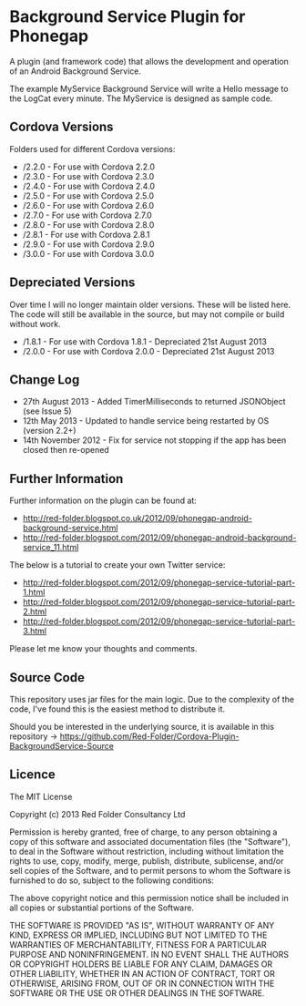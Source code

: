 # Background Service Plugin for Phonegap #

A plugin (and framework code) that allows the development and operation of an Android Background Service.

The example MyService Background Service will write a Hello message to the LogCat every minute.  The MyService is designed as sample code.

## Cordova Versions ##

Folders used for different Cordova versions:

* /2.2.0 - For use with Cordova 2.2.0
* /2.3.0 - For use with Cordova 2.3.0
* /2.4.0 - For use with Cordova 2.4.0
* /2.5.0 - For use with Cordova 2.5.0
* /2.6.0 - For use with Cordova 2.6.0
* /2.7.0 - For use with Cordova 2.7.0
* /2.8.0 - For use with Cordova 2.8.0
* /2.8.1 - For use with Cordova 2.8.1
* /2.9.0 - For use with Cordova 2.9.0
* /3.0.0 - For use with Cordova 3.0.0

## Depreciated Versions ##

Over time I will no longer maintain older versions.  These will be listed here.  The code will still be available in the source, but may not compile or build without work.

* /1.8.1 - For use with Cordova 1.8.1 - Depreciated 21st August 2013
* /2.0.0 - For use with Cordova 2.0.0 - Depreciated 21st August 2013


## Change Log ##

* 27th August 2013 - Added TimerMilliseconds to returned JSONObject (see Issue 5)
* 12th May 2013 - Updated to handle service being restarted by OS (version 2.2+)
* 14th November 2012 - Fix for service not stopping if the app has been closed then re-opened

## Further Information ##

Further information on the plugin can be found at:

* http://red-folder.blogspot.co.uk/2012/09/phonegap-android-background-service.html
* http://red-folder.blogspot.com/2012/09/phonegap-android-background-service_11.html

The below is a tutorial to create your own Twitter service:

* http://red-folder.blogspot.com/2012/09/phonegap-service-tutorial-part-1.html
* http://red-folder.blogspot.com/2012/09/phonegap-service-tutorial-part-2.html
* http://red-folder.blogspot.com/2012/09/phonegap-service-tutorial-part-3.html

Please let me know your thoughts and comments.

## Source Code ##

This repository uses jar files for the main logic.  Due to the complexity of the code, I've found this is the easiest method to distribute it.

Should you be interested in the underlying source, it is available in this repository -> https://github.com/Red-Folder/Cordova-Plugin-BackgroundService-Source

## Licence ##

The MIT License

Copyright (c) 2013 Red Folder Consultancy Ltd

Permission is hereby granted, free of charge, to any person obtaining a copy of this software and associated documentation files (the "Software"), to deal in the Software without restriction, including without limitation the rights to use, copy, modify, merge, publish, distribute, sublicense, and/or sell copies of the Software, and to permit persons to whom the Software is furnished to do so, subject to the following conditions:

The above copyright notice and this permission notice shall be included in all copies or substantial portions of the Software.

THE SOFTWARE IS PROVIDED "AS IS", WITHOUT WARRANTY OF ANY KIND, EXPRESS OR IMPLIED, INCLUDING BUT NOT LIMITED TO THE WARRANTIES OF MERCHANTABILITY, FITNESS FOR A PARTICULAR PURPOSE AND NONINFRINGEMENT. IN NO EVENT SHALL THE AUTHORS OR COPYRIGHT HOLDERS BE LIABLE FOR ANY CLAIM, DAMAGES OR OTHER LIABILITY, WHETHER IN AN ACTION OF CONTRACT, TORT OR OTHERWISE, ARISING FROM, OUT OF OR IN CONNECTION WITH THE SOFTWARE OR THE USE OR OTHER DEALINGS IN THE SOFTWARE.

